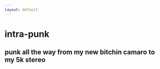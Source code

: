 ```yaml
---
layout: default
---
```


# intra-punk

## punk all the way from my new bitchin camaro to my 5k stereo